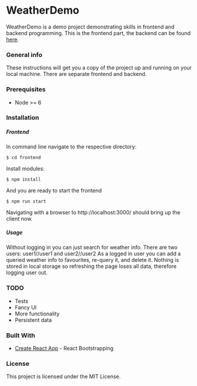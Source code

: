 # WeatherDemo

WeatherDemo is a demo project demonstrating skills in frontend and backend programming. This is the frontend part, 
the backend can be found [here](https://github.com/jhameenaho/weather-demo-backend).

### General info

These instructions will get you a copy of the project up and running on your local machine. There are separate frontend and backend.

### Prerequisites

*  Node >= 6

### Installation

##### Frontend

In command line navigate to the respective directory:

```
$ cd frontend
```

Install modules:

```
$ npm install
```

And you are ready to start the frontend

```
$ npm run start
```

Navigating with a browser to http://localhost:3000/ should bring up the client now.

##### Usage

Without logging in you can just search for weather info.
There are two users: user1//user1 and user2//user2
As a logged in user you can add a queried weather info to favourites, re-query it, and delete it.
Nothing is stored in local storage so refreshing the page loses all data, therefore logging user out.

### TODO

- Tests
- Fancy UI
- More functionality
- Persistent data

### Built With

* [Create React App](https://github.com/facebookincubator/create-react-app) - React Bootstrapping

### License

This project is licensed under the MIT License.